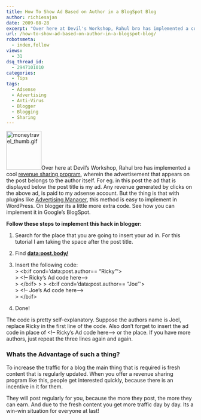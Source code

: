 ```yaml
---
title: How To Show Ad Based on Author in a BlogSpot Blog
author: richiesajan
date: 2009-08-28
excerpt: "Over here at Devil's Workshop, Rahul bro has implemented a cool revenue sharing program, wherein the advertisement that appears on the post belongs to the author itself. For eg. in this post the ad that is displayed below the post title is my ad. Any revenue generated by clicks on the above ad, is paid to my adsense account. But the thing is that with plugins like Advertising Manager, this method is easy to implement in Wordpress.On blogger its a little more extra code. See how you can implement it in Google's BlogSpot"
url: /how-to-show-ad-based-on-author-in-a-blogspot-blog/
robotsmeta:
  - index,follow
views:
  - 31
dsq_thread_id:
  - 2947101010
categories:
  - Tips
tags:
  - Adsense
  - Advertising
  - Anti-Virus
  - Blogger
  - Blogging
  - Sharing
---
```

<img class="alignleft size-full wp-image-12847" src="http://cdn.devilsworkshop.org/files/2009/08/moneytravel_thumb.gif" alt="moneytravel_thumb.gif" width="94" height="104" />Over here at Devil&#8217;s Workshop, Rahul bro has implemented a cool [revenue sharing program][1], wherein the advertisement that appears on the post belongs to the author itself. For eg. in this post the ad that is displayed below the post title is my ad. Any revenue generated by clicks on the above ad, is paid to my adsense account. But the thing is that with plugins like <a href="http://wordpress.org/extend/plugins/advertising-manager/" onclick="_gaq.push(['_trackEvent', 'outbound-article', 'http://wordpress.org/extend/plugins/advertising-manager/', 'Advertising Manager']);" target="_blank">Advertising Manager</a>, this method is easy to implement in WordPress. On blogger its a little more extra code. See how you can implement it in Google&#8217;s BlogSpot.

<!--more-->

**Follow these steps to implement this hack in blogger:**

  1. Search for the place that you are going to insert your ad in. For this tutorial I am taking the space after the post title.
  2. Find **<data:post.body/>**
  3. Insert the following code:  
    > <b:if cond=&#8217;data:post.author== &#8220;Ricky&#8221;&#8216;>  
    > <!&#8211; Ricky&#8217;s Ad code here&#8211;>  
    > </b:if>
    > 
    > <b:if cond=&#8217;data:post.author== &#8220;Joe&#8221;&#8216;>  
    > <!&#8211; Joe&#8217;s Ad code here&#8211;>  
    > </b:if>

  4. Done!

The code is pretty self-explanatory. Suppose the authors name is Joel, replace Ricky in the first line of the code. Also don&#8217;t forget to insert the ad code in place of <!&#8211; Ricky&#8217;s Ad code here&#8211;> or the place. If you have more authors, just repeat the three lines again and again.

### Whats the Advantage of such a thing?

To increase the traffic for a blog the main thing that is required is fresh content that is regularly updated. When you offer a revenue sharing program like this, people get interested quickly, because there is an incentive in it for them.

They will post regularly for you, because the more they post, the more they can earn. And due to the fresh content you get more traffic day by day. Its a win-win situation for everyone at last!

 [1]: http://devilsworkshop.org/join-dw/
